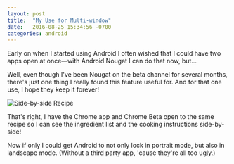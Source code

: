 ```yaml
---
layout: post
title:  "My Use for Multi-window"
date:   2016-08-25 15:34:56 -0700
categories: android
---
```

Early on when I started using Android I often wished that I could have two apps open at once—with
Android Nougat I can do that now, but...

Well, even though I've been Nougat on the beta channel for several months, there's just one
thing I really found this feature useful for. And for that one use, I hope they keep it forever!

![Side-by-side Recipe]({{site.url}}/assets/2016-08-25-recipe.png)

That's right, I have the Chrome app and Chrome Beta open to the same recipe so I can see the
ingredient list and the cooking instructions side-by-side!

Now if only I could get Android to not only lock in portrait mode, but also in landscape mode. 
(Without a third party app, 'cause they're all too ugly.)